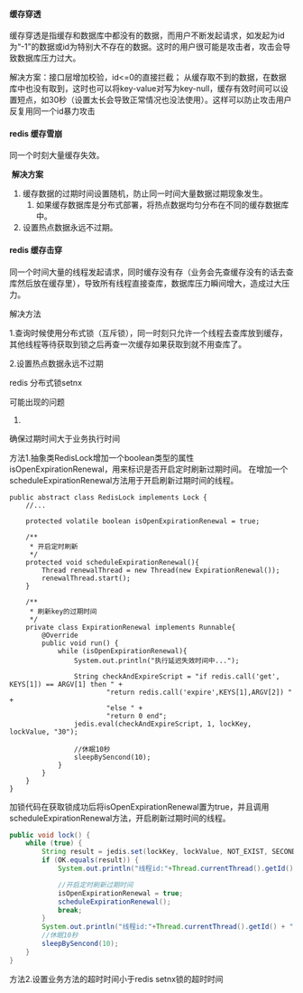 #### 缓存穿透

缓存穿透是指缓存和数据库中都没有的数据，而用户不断发起请求，如发起为id为“-1”的数据或id为特别大不存在的数据。这时的用户很可能是攻击者，攻击会导致数据库压力过大。

解决方案：接口层增加校验，id<=0的直接拦截；
	从缓存取不到的数据，在数据库中也没有取到，这时也可以将key-value对写为key-null，缓存有效时间可以设置短点，如30秒（设置太长会导致正常情况也没法使用）。这样可以防止攻击用户反复用同一个id暴力攻击

#### redis 缓存雪崩

同一个时刻大量缓存失效。

​    **解决方案**

1. 缓存数据的过期时间设置随机，防止同一时间大量数据过期现象发生。
   1. 如果缓存数据库是分布式部署，将热点数据均匀分布在不同的缓存数据库中。
2. 设置热点数据永远不过期。

#### redis 缓存击穿

同一个时间大量的线程发起请求，同时缓存没有存（业务会先查缓存没有的话去查库然后放在缓存里），导致所有线程直接查库，数据库压力瞬间增大，造成过大压力。

解决方法

1.查询时候使用分布式锁（互斥锁），同一时刻只允许一个线程去查库放到缓存，其他线程等待获取到锁之后再查一次缓存如果获取到就不用查库了。

2.设置热点数据永远不过期

redis 分布式锁setnx 

可能出现的问题

1.

确保过期时间大于业务执行时间

方法1.抽象类RedisLock增加一个boolean类型的属性isOpenExpirationRenewal，用来标识是否开启定时刷新过期时间。
在增加一个scheduleExpirationRenewal方法用于开启刷新过期时间的线程。

```
public abstract class RedisLock implements Lock {
	//...

    protected volatile boolean isOpenExpirationRenewal = true;

    /**
     * 开启定时刷新
     */
    protected void scheduleExpirationRenewal(){
        Thread renewalThread = new Thread(new ExpirationRenewal());
        renewalThread.start();
    }

    /**
     * 刷新key的过期时间
     */
    private class ExpirationRenewal implements Runnable{
        @Override
        public void run() {
            while (isOpenExpirationRenewal){
                System.out.println("执行延迟失效时间中...");

                String checkAndExpireScript = "if redis.call('get', KEYS[1]) == ARGV[1] then " +
                        "return redis.call('expire',KEYS[1],ARGV[2]) " +
                        "else " +
                        "return 0 end";
                jedis.eval(checkAndExpireScript, 1, lockKey, lockValue, "30");

                //休眠10秒
                sleepBySencond(10);
            }
        }
    }
}
```

加锁代码在获取锁成功后将isOpenExpirationRenewal置为true，并且调用scheduleExpirationRenewal方法，开启刷新过期时间的线程。

```java
public void lock() {
    while (true) {
        String result = jedis.set(lockKey, lockValue, NOT_EXIST, SECONDS, 30);
        if (OK.equals(result)) {
            System.out.println("线程id:"+Thread.currentThread().getId() + "加锁成功!时间:"+LocalTime.now());

            //开启定时刷新过期时间
            isOpenExpirationRenewal = true;
            scheduleExpirationRenewal();
            break;
        }
        System.out.println("线程id:"+Thread.currentThread().getId() + "获取锁失败，休眠10秒!时间:"+LocalTime.now());
        //休眠10秒
        sleepBySencond(10);
    }
}
```

方法2.设置业务方法的超时时间小于redis  setnx锁的超时时间